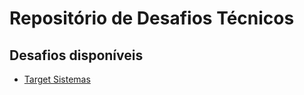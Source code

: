 # Repositório de Desafios Técnicos

<!-- Este repositório contém minhas soluções para desafios técnicos de processos seletivos de diferentes empresas. Cada pasta representa uma empresa específica, com os respectivos desafios implementados principalmente em TypeScript. As soluções incluem código-fonte comentado, explicações detalhadas e instruções para executar localmente. -->

## Desafios disponíveis

- [Target Sistemas](./target-sistemas/README.md)
